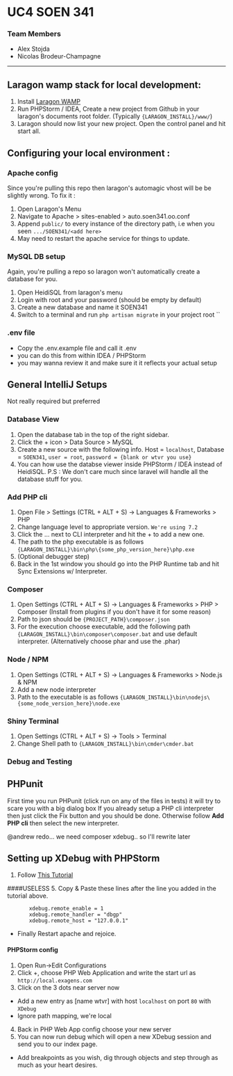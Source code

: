 # UC4 SOEN 341

### Team Members
 - Alex Stojda
 - Nicolas Brodeur-Champagne

---

## Laragon wamp stack for local development:
1. Install [Laragon WAMP](https://sourceforge.net/projects/laragon/files/releases/3.2/laragon-wamp.exe/download)
3. Run PHPStorm / IDEA, Create a new project from Github in your laragon's documents root folder. (Typically `{LARAGON_INSTALL}/www/`)
3. Laragon should now list your new project. Open the control panel and hit start all.

## Configuring your local environment :
### Apache config
Since you're pulling this repo then laragon's automagic vhost will be be slightly wrong. To fix it :
1. Open Laragon's Menu
2. Navigate to Apache > sites-enabled > auto.soen341.oo.conf
3. Append `public/` to every instance of the directory path, i.e when you seen `.../SOEN341/<add here>`
4. May need to restart the apache service for things to update.

### MySQL DB setup
Again, you're pulling a repo so laragon won't automatically create a database for you.
1. Open HeidiSQL from laragon's menu
2. Login with root and your password (should be empty by default)
3. Create a new database and name it SOEN341
4. Switch to a terminal and run `php artisan migrate` in your project root
``
### .env file
- Copy the .env.example file and call it .env
- you can do this from within IDEA / PHPStorm
- you may wanna review it and make sure it it reflects your actual setup

## General IntelliJ Setups
Not really required but preferred

### Database View
1. Open the database tab in the top of the right sidebar.
2. Click the + icon > Data Source > MySQL
3. Create a new source with the following info. Host = `localhost`, Database = `SOEN341`, `user = root`, `password = {blank or wtvr you use}`
4. You can how use the databse viewer inside PHPStorm / IDEA instead of HeidiSQL.
P.S : We don't care much since laravel will handle all the database stuff for you.

### Add PHP cli
1. Open File > Settings (CTRL + ALT + S) -> Languages & Frameworks > PHP
2. Change language level to appropriate version. `We're using 7.2 `
3. Click the ... next to CLI interpreter and hit the + to add a new one.
4. The path to the php executable is as follows `{LARAGON_INSTALL}\bin\php\{some_php_version_here}\php.exe`
5. (Optional debugger step)
6. Back in the 1st window you should go into the PHP Runtime tab and hit Sync Extensions w/ Interpreter.

### Composer
1. Open Settings (CTRL + ALT + S) -> Languages & Frameworks > PHP > Composer (Install from plugins if you don't have it for some reason)
2. Path to json should be `{PROJECT_PATH}\composer.json`
3. For the execution choose executable, add the following path `{LARAGON_INSTALL}\bin\composer\composer.bat` and use default interpreter. (Alternatively choose phar and use the .phar)

### Node / NPM
1. Open Settings (CTRL + ALT + S) -> Languages & Frameworks > Node.js & NPM
2. Add a new node interpreter
3. Path to the executable is as follows `{LARAGON_INSTALL}\bin\nodejs\{some_node_version_here}\node.exe`

### Shiny Terminal
1. Open Settings (CTRL + ALT + S) -> Tools > Terminal
2. Change Shell path to `{LARAGON_INSTALL}\bin\cmder\cmder.bat`

### Debug and Testing
## PHPunit
First time you run PHPunit (click run on any of the files in tests) it will try to scare you with a big dialog box
If you already setup a PHP cli interpreter then just click the Fix button and you should be done.
Otherwise follow **Add PHP cli** then select the new interpreter.


 @andrew redo... we need composer xdebug.. so I'll rewrite later
## Setting up XDebug with PHPStorm
1. Follow [This Tutorial](https://forum.laragon.org/topic/264/tutorial-how-to-add-xdebug-to-laragon)

####USELESS
5. Copy & Paste these lines after the line you added in the tutorial above.
```
       xdebug.remote_enable = 1
       xdebug.remote_handler = "dbgp"
       xdebug.remote_host = "127.0.0.1"
```
- Finally Restart apache and rejoice.

#### PHPStorm config
1. Open Run->Edit Configurations
2. Click +, choose PHP Web Application and write the start url as ```http://local.exagens.com```
3. Click on the 3 dots near server now
 - Add a new entry as [name wtvr] with host ```localhost``` on port ```80``` with ```XDebug```
  - Ignore path mapping, we're local
4. Back in PHP Web App config choose your new server
5. You can now run debug which will open a new XDebug session and send you to our index page.
 - Add breakpoints as you wish, dig through objects and step through as much as your heart desires.

